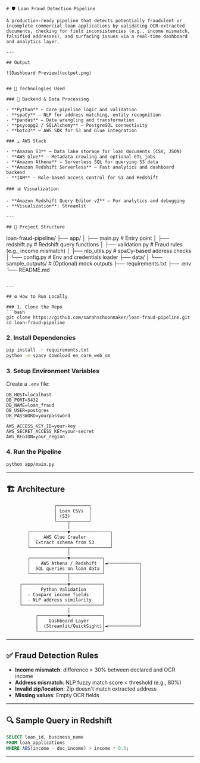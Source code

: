 ```
# 🛡️ Loan Fraud Detection Pipeline

A production-ready pipeline that detects potentially fraudulent or incomplete commercial loan applications by validating OCR-extracted documents, checking for field inconsistencies (e.g., income mismatch, falsified addresses), and surfacing issues via a real-time dashboard and analytics layer.

---

## Output

![Dashboard Preview](output.png)


## 🔧 Technologies Used

### 🐍 Backend & Data Processing

- **Python** – Core pipeline logic and validation
- **spaCy** – NLP for address matching, entity recognition
- **pandas** – Data wrangling and transformation
- **psycopg2 / SQLAlchemy** – PostgreSQL connectivity
- **boto3** – AWS SDK for S3 and Glue integration

### ☁️ AWS Stack

- **Amazon S3** – Data lake storage for loan documents (CSV, JSON)
- **AWS Glue** – Metadata crawling and optional ETL jobs
- **Amazon Athena** – Serverless SQL for querying S3 data
- **Amazon Redshift Serverless** – Fast analytics and dashboard backend
- **IAM** – Role-based access control for S3 and Redshift

### 📊 Visualization

- **Amazon Redshift Query Editor v2** – For analytics and debugging
- **Visualization**: Streamlit

---

## 📁 Project Structure
```

loan-fraud-pipeline/
├── app/
│ ├── main.py # Entry point
│ ├── redshift.py # Redshift query functions
│ ├── validation.py # Fraud rules (e.g., income mismatch)
│ ├── nlp_utils.py # spaCy-based address checks
│ └── config.py # Env and credentials loader
├── data/
│ └── sample_outputs/ # (Optional) mock outputs
├── requirements.txt
├── .env
└── README.md

````

---

## ⚙️ How to Run Locally

### 1. Clone the Repo
```bash
git clone https://github.com/sarahschoonmaker/loan-fraud-pipeline.git
cd loan-fraud-pipeline
````

### 2. Install Dependencies

```bash
pip install -r requirements.txt
python -m spacy download en_core_web_sm
```

### 3. Setup Environment Variables

Create a `.env` file:

```
DB_HOST=localhost
DB_PORT=5432
DB_NAME=loan_fraud
DB_USER=postgres
DB_PASSWORD=yourpassword

AWS_ACCESS_KEY_ID=your-key
AWS_SECRET_ACCESS_KEY=your-secret
AWS_REGION=your_region
```

### 4. Run the Pipeline

```bash
python app/main.py
```

---

## 🏗️ Architecture

```text
                  ┌────────────┐
                  │ Loan CSVs  │
                  │ (S3)       │
                  └────┬───────┘
                       │
        ┌──────────────▼───────────────┐
        │     AWS Glue Crawler         │
        │  Extract schema from S3      │
        └──────────────┬───────────────┘
                       │
        ┌──────────────▼────────────┐
        │    AWS Athena / Redshift  │◄────────────┐
        │  SQL queries on loan data │             │
        └──────────────┬────────────┘             │
                       │                          │
     ┌─────────────────▼────────────┐             │
     │       Python Validation      │             │
     │  - Compare income fields     │             │
     │  - NLP address similarity    │             │
     └──────────────────────────────┘             │
                       │                          │
           ┌───────────▼────────────┐             │
           │    Dashboard Layer     │             │
           │  (Streamlit/QuickSight)│◄────────────┘
           └────────────────────────┘
```

---

## ✅ Fraud Detection Rules

- **Income mismatch**: difference > 30% between declared and OCR income
- **Address mismatch**: NLP fuzzy match score < threshold (e.g., 80%)
- **Invalid zip/location**: Zip doesn't match extracted address
- **Missing values**: Empty OCR fields

---

## 🔍 Sample Query in Redshift

```sql
SELECT loan_id, business_name
FROM loan_applications
WHERE ABS(income - doc_income) > income * 0.3;
```

---
